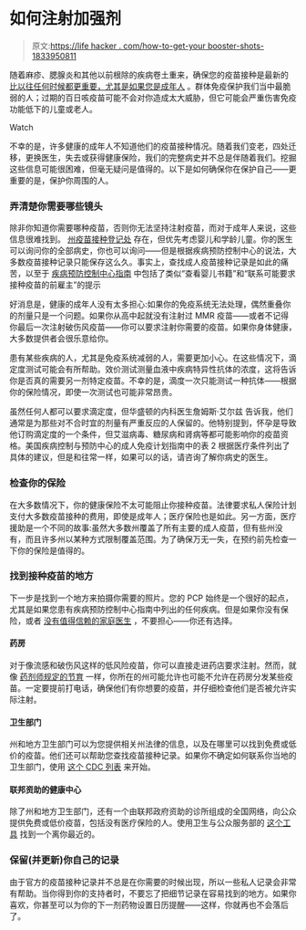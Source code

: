 # 如何注射加强剂

> 原文:[https://life hacker . com/how-to-get-your booster-shots-1833950811](https://lifehacker.com/how-to-get-your-booster-shots-1833950811)

随着麻疹、腮腺炎和其他以前根除的疾病卷土重来，确保您的疫苗接种是最新的 [比以往任何时候都更重要，尤其是如果您是成年人](https://lifehacker.com/vaccines-you-need-as-an-adult-1720902072) 。群体免疫保护我们当中最脆弱的人；过期的百日咳疫苗可能不会对你造成太大威胁，但它可能会严重伤害免疫功能低下的儿童或老人。

Watch

不幸的是，许多健康的成年人不知道他们的疫苗接种情况。随着我们变老，四处迁移，更换医生，失去或获得健康保险，我们的完整病史并不总是伴随着我们。挖掘这些信息可能很困难，但毫无疑问是值得的。以下是如何确保你在保护自己——更重要的是，保护你周围的人。

### 弄清楚你需要哪些镜头

除非你知道你需要哪种疫苗，否则你无法坚持注射疫苗，而对于成年人来说，这些信息很难找到。 [州疫苗接种登记处](https://www.cdc.gov/vaccines/programs/iis/contacts-locate-records.html#state) 存在，但优先考虑婴儿和学龄儿童。你的医生可以询问你的全部病史，你也可以询问——但是根据疾病预防控制中心的说法，大多数疫苗接种记录只能保存这么久。事实上，查找成人疫苗接种记录是如此的痛苦，以至于 [疾病预防控制中心指南](https://www.cdc.gov/vaccines/adults/vaccination-records.html) 中包括了类似“查看婴儿书籍”和“联系可能要求接种疫苗的前雇主”的提示

好消息是，健康的成年人没有太多担心:如果你的免疫系统无法处理，偶然重叠你的剂量只是一个问题。如果你从高中起就没有注射过 MMR 疫苗——或者不记得你最后一次注射破伤风疫苗——你可以要求注射你需要的疫苗。如果你身体健康，大多数提供者会很乐意给你。

患有某些疾病的人，尤其是免疫系统减弱的人，需要更加小心。在这些情况下，滴定度测试可能会有所帮助。效价测试测量血液中疾病特异性抗体的浓度，这将告诉你是否真的需要另一剂特定疫苗。不幸的是，滴度一次只能测试一种抗体——根据你的保险情况，即使一次测试也可能非常昂贵。

虽然任何人都可以要求滴定度，但华盛顿的内科医生詹姆斯·艾尔兹 告诉我，他们通常是为那些对不合时宜的剂量有严重反应的人保留的。他特别提到，怀孕是导致他订购滴定度的一个条件，但艾滋病毒、糖尿病和肾病等都可能影响你的疫苗资格。美国疾病控制与预防中心的成人免疫计划指南中的表 2 根据医疗条件列出了具体的建议，但是和往常一样，如果可以的话，请咨询了解你病史的医生。

### **检查你的保险**

在大多数情况下，你的健康保险不太可能阻止你接种疫苗。法律要求私人保险计划支付大多数疫苗接种的费用，即使是成年人；医疗保险也是如此。另一方面，医疗援助是一个不同的故事:虽然大多数州覆盖了所有主要的成人疫苗，但有些州没有，而且许多州以某种方式限制覆盖范围。为了确保万无一失，在预约前先检查一下你的保险是值得的。

### 找到接种疫苗的地方

下一步是找到一个地方来拍摄你需要的照片。您的 PCP 始终是一个很好的起点，尤其是如果您患有疾病预防控制中心指南中列出的任何疾病。但是如果你没有保险，或者 [没有值得信赖的家庭医生](https://vitals.lifehacker.com/where-to-go-when-you-dont-have-a-pcp-1831105576) ，不要担心——你还有选择。

#### 药房

对于像流感和破伤风这样的低风险疫苗，你可以直接走进药店要求注射。然而，就像 [药剂师规定的节育](https://vitals.lifehacker.com/how-to-find-a-pharmacy-that-can-prescribe-birth-control-1826727435?_ga=2.219190233.1753978341.1554923494-144977662.1506607947) 一样，你所在的州可能允许也可能不允许在药房分发某些疫苗。一定要提前打电话，确保他们有你想要的疫苗，并仔细检查他们是否被允许实际注射。

#### 卫生部门

州和地方卫生部门可以为您提供相关州法律的信息，以及在哪里可以找到免费或低价的疫苗。他们还可以帮助您查找疫苗接种记录。如果你不确定如何联系你当地的卫生部门，使用 [这个 CDC 列表](https://www.vaccines.gov/getting/where) 来开始。

#### 联邦资助的健康中心

除了州和地方卫生部门，还有一个由联邦政府资助的诊所组成的全国网络，向公众提供免费或低价疫苗，包括没有医疗保险的人。使用卫生与公众服务部的 [这个工具](https://findahealthcenter.hrsa.gov/) 找到一个离你最近的。

### 保留(并更新)你自己的记录

由于官方的疫苗接种记录并不总是在你需要的时候出现，所以一些私人记录会非常有帮助。当你得到你的支持者时，不要忘了把细节记录在容易找到的地方。如果你喜欢，你甚至可以为你的下一剂药物设置日历提醒——这样，你就再也不会落后了。